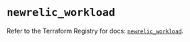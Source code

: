 # `newrelic_workload`

Refer to the Terraform Registry for docs: [`newrelic_workload`](https://registry.terraform.io/providers/newrelic/newrelic/3.72.0/docs/resources/workload).

